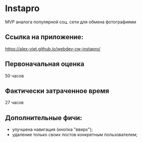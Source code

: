# Instapro

MVP аналога популярной соц. сети для обмена фотографиями

## Ссылка на приложение:

https://alex-viet.github.io/webdev-cw-instapro/

## Первоначальная оценка

50 часов

## Фактически затраченное время

27 часов

## Дополнительные фичи:

- улучшена навигация (кнопка "вверх");
- удаление только своих постов конкретным пользователем;
